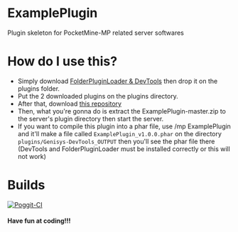 # ExamplePlugin
Plugin skeleton for PocketMine-MP related server softwares

# How do I use this?
- Simply download [FolderPluginLoader & DevTools](https://github.com/iTXTech/DevTools/releases) then drop it on the plugins folder.
- Put the 2 downloaded plugins on the plugins directory.
- After that, download [this repository](https://github.com/KairusDarkSeeker/ExamplePlugin/archive/master.zip)
- Then, what you're gonna do is extract the ExamplePlugin-master.zip to the server's plugin directory then start the server.
- If you want to compile this plugin into a phar file, use /mp ExamplePlugin and it'll make a file called ` ExamplePlugin_v1.0.0.phar ` on the directory ` plugins/Genisys-DevTools_OUTPUT ` then you'll see the phar file there (DevTools and FolderPluginLoader must be installed correctly or this will not work)


# Builds
[![Poggit-CI](https://poggit.pmmp.io/ci.badge/PocketEssential/ExamplePlugin/ExamplePlugin)](https://poggit.pmmp.io/ci/PocketEssential/ExamplePlugin/ExamplePlugin)
#### Have fun at coding!!!
